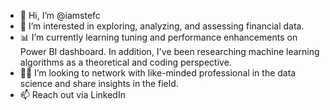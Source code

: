 - 👋 Hi, I’m @iamstefc
- 👀 I’m interested in exploring, analyzing, and assessing financial data.
- 📊 I’m currently learning tuning and performance enhancements on Power BI dashboard. In addition, I've been researching machine learning algorithms as a theoretical and coding perspective.
- 👨‍🎨 I’m looking to network with like-minded professional in the data science and share insights in the field.
- 📫 Reach out via LinkedIn

<!---
iamstefc/iamstefc is a ✨ special ✨ repository because its `README.md` (this file) appears on your GitHub profile.
You can click the Preview link to take a look at your changes.
--->
